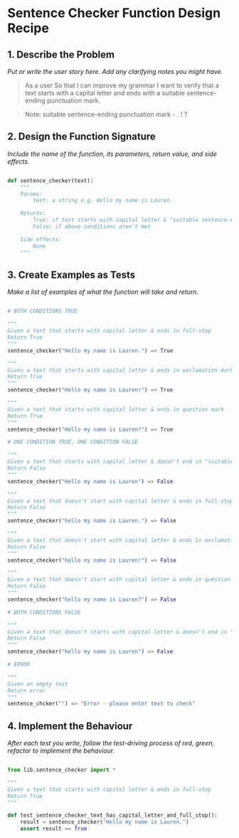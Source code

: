 # Sentence Checker Function Design Recipe

## 1. Describe the Problem

_Put or write the user story here. Add any clarifying notes you might have._

> As a user
> So that I can improve my grammar
> I want to verify that a text starts with a capital letter and ends with a suitable sentence-ending punctuation mark.

> Note: suitable sentence-ending punctuation mark - . ! ?

## 2. Design the Function Signature

_Include the name of the function, its parameters, return value, and side effects._

```python

def sentence_checker(text):
    """
    Params:
        text: a string e.g. Hello my name is Lauren.

    Returns:
        True: if text starts with capital letter & "suitable sentence-ending punctuation mark" e.g. . ! ?
        False: if above conditions aren't met

    Side effects:
        None
    """
```

## 3. Create Examples as Tests

_Make a list of examples of what the function will take and return._

```python

# BOTH CONDITIONS TRUE

"""
Given a text that starts with capital letter & ends in full-stop
Return True
"""
sentence_checker("Hello my name is Lauren.") => True

"""
Given a text that starts with capital letter & ends in exclamation mark
Return True
"""
sentence_checker("Hello my name is Lauren!") => True

"""
Given a text that starts with capital letter & ends in question mark
Return True
"""
sentence_checker("Hello my name is Lauren?") => True

# ONE CONDITION TRUE, ONE CONDITION FALSE

"""
Given a text that starts with capital letter & doesn't end in "suitable sentence-ending punctuation mark"
Return False
"""
sentence_checker("Hello my name is Lauren") => False

"""
Given a text that doesn't start with capital letter & ends in full-stop
Return False
"""
sentence_checker("hello my name is Lauren.") => False

"""
Given a text that doesn't start with capital letter & ends in exclamation mark
Return False
"""
sentence_checker("hello my name is Lauren!") => False

"""
Given a text that doesn't start with capital letter & ends in question mark
Return False
"""
sentence_checker("hello my name is Lauren?") => False

# BOTH CONDITIONS FALSE

"""
Given a text that doesn't starts with capital letter & doesn't end in "suitable sentence-ending punctuation mark"
Return False
"""
sentence_checker("hello my name is Lauren") => False

# ERROR

"""
Given an empty text
Return error
"""
sentence_chcker("") => "Error - please enter text to check"

```

## 4. Implement the Behaviour

_After each test you write, follow the test-driving process of red, green, refactor to implement the behaviour._

```python

from lib.sentence_checker import *

"""
Given a text that starts with capital letter & ends in full-stop
Return True
"""

def test_sentence_checker_text_has_capital_letter_and_full_stop():
    result = sentence_checker("Hello my name is Lauren.")
    assert result == True

```
